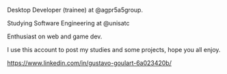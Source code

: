Desktop Developer (trainee) at @agpr5a5group.

Studying Software Engineering at @unisatc

Enthusiast on web and game dev.

I use this account to post my studies and some projects, hope you all enjoy.

https://www.linkedin.com/in/gustavo-goulart-6a023420b/
